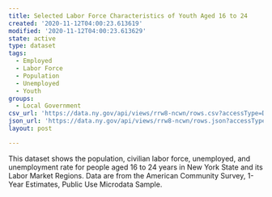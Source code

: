 ```yaml
---
title: Selected Labor Force Characteristics of Youth Aged 16 to 24
created: '2020-11-12T04:00:23.613619'
modified: '2020-11-12T04:00:23.613629'
state: active
type: dataset
tags:
  - Employed
  - Labor Force
  - Population
  - Unemployed
  - Youth
groups:
  - Local Government
csv_url: 'https://data.ny.gov/api/views/rrw8-ncwn/rows.csv?accessType=DOWNLOAD'
json_url: 'https://data.ny.gov/api/views/rrw8-ncwn/rows.json?accessType=DOWNLOAD'
layout: post

---
```

This dataset shows the population, civilian labor force, unemployed, and unemployment rate for people aged 16 to 24 years in New York State and its Labor Market Regions.  Data are from the American Community Survey, 1-Year Estimates, Public Use Microdata Sample.
